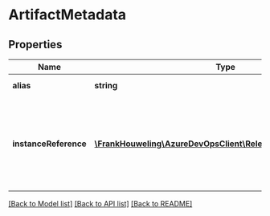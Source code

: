 # ArtifactMetadata

## Properties
Name | Type | Description | Notes
------------ | ------------- | ------------- | -------------
**alias** | **string** | Sets alias of artifact. | [optional] 
**instanceReference** | [**\FrankHouweling\AzureDevOpsClient\Release\Model\BuildVersion**](BuildVersion.md) | Sets instance reference of artifact. e.g. for build artifact it is build number. | [optional] 

[[Back to Model list]](../README.md#documentation-for-models) [[Back to API list]](../README.md#documentation-for-api-endpoints) [[Back to README]](../README.md)


